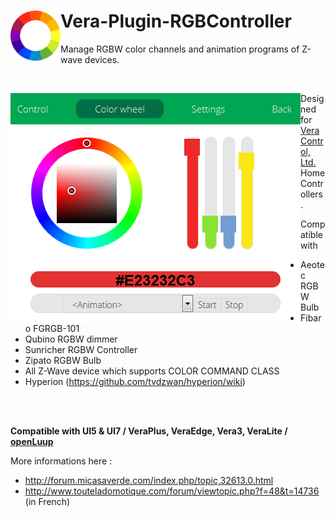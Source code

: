 # <img align="left" src="media/rgbcontroller_logo.png"> Vera-Plugin-RGBController

Manage RGBW color channels and animation programs of Z-wave devices.

<br/>

<img align="left" src="media/rgbcontroller_panel.png"> Designed for [Vera Control, Ltd.](http://getvera.com/) Home Controllers.

Compatible with
- Aeotec RGBW Bulb
- Fibaro FGRGB-101
- Qubino RGBW dimmer
- Sunricher RGBW Controller
- Zipato RGBW Bulb
- All Z-Wave device which supports COLOR COMMAND CLASS
- Hyperion (https://github.com/tvdzwan/hyperion/wiki)

<br/>
<br/>

**Compatible with UI5 & UI7 / VeraPlus, VeraEdge, Vera3, VeraLite / [openLuup](https://github.com/akbooer/openLuup)**

More informations here :
- http://forum.micasaverde.com/index.php/topic,32613.0.html
- http://www.touteladomotique.com/forum/viewtopic.php?f=48&t=14736 (in French)
